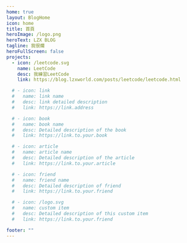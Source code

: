 ```yaml
---
home: true
layout: BlogHome
icon: home
title: 首頁
heroImage: /logo.png
heroText: LZX BLOG
tagline: 我很爛
heroFullScreen: false
projects:
  - icon: /leetcode.svg
    name: LeetCode
    desc: 我練習LeetCode
    link: https://blog.lzxworld.com/posts/leetcode/leetcode.html

  # - icon: link
  #   name: link name
  #   desc: link detailed description
  #   link: https://link.address

  # - icon: book
  #   name: book name
  #   desc: Detailed description of the book
  #   link: https://link.to.your.book

  # - icon: article
  #   name: article name
  #   desc: Detailed description of the article
  #   link: https://link.to.your.article

  # - icon: friend
  #   name: friend name
  #   desc: Detailed description of friend
  #   link: https://link.to.your.friend

  # - icon: /logo.svg
  #   name: custom item
  #   desc: Detailed description of this custom item
  #   link: https://link.to.your.friend

footer: ""
---
```


<!--
This is a blog home page demo.

To use this layout, you should set both `layout: BlogHome` and `home: true` in the page front matter.

For related configuration docs, please see [blog homepage](https://theme-hope.vuejs.press/guide/blog/home/). -->
